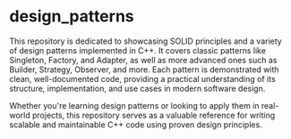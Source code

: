 # design_patterns

This repository is dedicated to showcasing SOLID principles and a variety of design patterns implemented in C++. It covers classic patterns like Singleton, Factory, and Adapter, as well as more advanced ones such as Builder, Strategy, Observer, and more. Each pattern is demonstrated with clean, well-documented code, providing a practical understanding of its structure, implementation, and use cases in modern software design.
 
Whether you're learning design patterns or looking to apply them in real-world projects, this repository serves as a valuable reference for writing scalable and maintainable C++ code using proven design principles.
